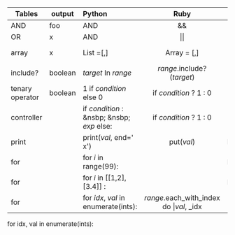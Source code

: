 | Tables   |output|      Python      |  Ruby | Visual Basic|
|----------|---|:-------------|:------:|:------:|
| AND |foo|  AND | && | AND | 
| OR |x|  AND | \|\| | AND | 
| array |x|    List =[,]  |   Array = [,] | Dim Array As integer = {,} |
| include? |boolean| _target_ In _range_ |    _range_.include? (_target_) | ?|
| tenary operator |boolean| 1 if _condition_ else 0 |    if _condition_ ? 1 : 0 | ?|
| controller || if _condition_ : <br> &nsbp; &nsbp; _exp_  else: |    if _condition_ ? 1 : 0 | ?|
| print || print(_val_, end=' x') |    put(_val_) | Debug.print() |
| for || for _i_ in range(99):<br> |    | Debug.print() |
| for || for _i_ in \[\[1,2\],\[3.4\]\] :<br> |    | Debug.print() |
| for || for _idx_, _val_ in enumerate(ints):<br> |  _range_.each_with_index do \|_val_, _idx|\|  | Debug.print() |

for idx, val in enumerate(ints):
